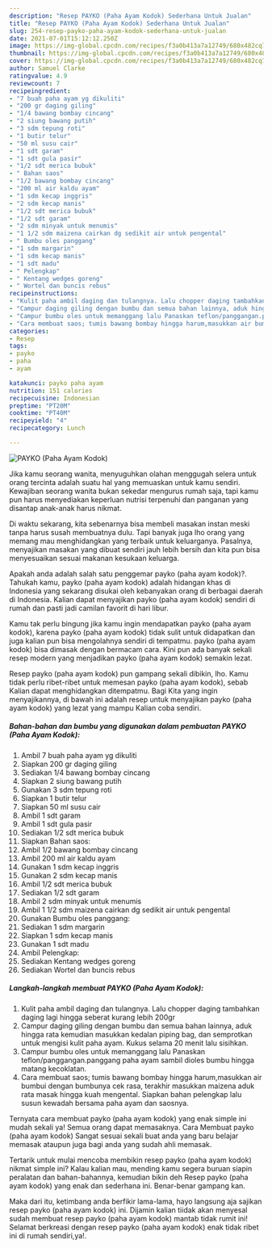 ```yaml
---
description: "Resep PAYKO (Paha Ayam Kodok) Sederhana Untuk Jualan"
title: "Resep PAYKO (Paha Ayam Kodok) Sederhana Untuk Jualan"
slug: 254-resep-payko-paha-ayam-kodok-sederhana-untuk-jualan
date: 2021-07-01T15:12:12.250Z
image: https://img-global.cpcdn.com/recipes/f3a0b413a7a12749/680x482cq70/payko-paha-ayam-kodok-foto-resep-utama.jpg
thumbnail: https://img-global.cpcdn.com/recipes/f3a0b413a7a12749/680x482cq70/payko-paha-ayam-kodok-foto-resep-utama.jpg
cover: https://img-global.cpcdn.com/recipes/f3a0b413a7a12749/680x482cq70/payko-paha-ayam-kodok-foto-resep-utama.jpg
author: Samuel Clarke
ratingvalue: 4.9
reviewcount: 7
recipeingredient:
- "7 buah paha ayam yg dikuliti"
- "200 gr daging giling"
- "1/4 bawang bombay cincang"
- "2 siung bawang putih"
- "3 sdm tepung roti"
- "1 butir telur"
- "50 ml susu cair"
- "1 sdt garam"
- "1 sdt gula pasir"
- "1/2 sdt merica bubuk"
- " Bahan saos"
- "1/2 bawang bombay cincang"
- "200 ml air kaldu ayam"
- "1 sdm kecap inggris"
- "2 sdm kecap manis"
- "1/2 sdt merica bubuk"
- "1/2 sdt garam"
- "2 sdm minyak untuk menumis"
- "1 1/2 sdm maizena cairkan dg sedikit air untuk pengental"
- " Bumbu oles panggang"
- "1 sdm margarin"
- "1 sdm kecap manis"
- "1 sdt madu"
- " Pelengkap"
- " Kentang wedges goreng"
- " Wortel dan buncis rebus"
recipeinstructions:
- "Kulit paha ambil daging dan tulangnya. Lalu chopper daging tambahkan daging lagi hingga seberat kurang lebih 200gr"
- "Campur daging giling dengan bumbu dan semua bahan lainnya, aduk hingga rata kemudian masukkan kedalan piping bag, dan semprotkan untuk mengisi kulit paha ayam. Kukus selama 20 menit lalu sisihkan."
- "Campur bumbu oles untuk memanggang lalu Panaskan teflon/panggangan.panggang paha ayam sambil dioles bumbu hingga matang kecoklatan."
- "Cara membuat saos; tumis bawang bombay hingga harum,masukkan air bumbui dengan bumbunya cek rasa, terakhir masukkan maizena aduk rata masak hingga kuah mengental. Siapkan bahan pelengkap lalu susun kewadah bersama paha ayam dan saosnya."
categories:
- Resep
tags:
- payko
- paha
- ayam

katakunci: payko paha ayam 
nutrition: 151 calories
recipecuisine: Indonesian
preptime: "PT20M"
cooktime: "PT40M"
recipeyield: "4"
recipecategory: Lunch

---
```



![PAYKO (Paha Ayam Kodok)](https://img-global.cpcdn.com/recipes/f3a0b413a7a12749/680x482cq70/payko-paha-ayam-kodok-foto-resep-utama.jpg)

Jika kamu seorang wanita, menyuguhkan olahan menggugah selera untuk orang tercinta adalah suatu hal yang memuaskan untuk kamu sendiri. Kewajiban seorang  wanita bukan sekedar mengurus rumah saja, tapi kamu pun harus menyediakan keperluan nutrisi terpenuhi dan panganan yang disantap anak-anak harus nikmat.

Di waktu  sekarang, kita sebenarnya bisa membeli masakan instan meski tanpa harus susah membuatnya dulu. Tapi banyak juga lho orang yang memang mau menghidangkan yang terbaik untuk keluarganya. Pasalnya, menyajikan masakan yang dibuat sendiri jauh lebih bersih dan kita pun bisa menyesuaikan sesuai makanan kesukaan keluarga. 



Apakah anda adalah salah satu penggemar payko (paha ayam kodok)?. Tahukah kamu, payko (paha ayam kodok) adalah hidangan khas di Indonesia yang sekarang disukai oleh kebanyakan orang di berbagai daerah di Indonesia. Kalian dapat menyajikan payko (paha ayam kodok) sendiri di rumah dan pasti jadi camilan favorit di hari libur.

Kamu tak perlu bingung jika kamu ingin mendapatkan payko (paha ayam kodok), karena payko (paha ayam kodok) tidak sulit untuk didapatkan dan juga kalian pun bisa mengolahnya sendiri di tempatmu. payko (paha ayam kodok) bisa dimasak dengan bermacam cara. Kini pun ada banyak sekali resep modern yang menjadikan payko (paha ayam kodok) semakin lezat.

Resep payko (paha ayam kodok) pun gampang sekali dibikin, lho. Kamu tidak perlu ribet-ribet untuk memesan payko (paha ayam kodok), sebab Kalian dapat menghidangkan ditempatmu. Bagi Kita yang ingin menyajikannya, di bawah ini adalah resep untuk menyajikan payko (paha ayam kodok) yang lezat yang mampu Kalian coba sendiri.

<!--inarticleads1-->

##### Bahan-bahan dan bumbu yang digunakan dalam pembuatan PAYKO (Paha Ayam Kodok):

1. Ambil 7 buah paha ayam yg dikuliti
1. Siapkan 200 gr daging giling
1. Sediakan 1/4 bawang bombay cincang
1. Siapkan 2 siung bawang putih
1. Gunakan 3 sdm tepung roti
1. Siapkan 1 butir telur
1. Siapkan 50 ml susu cair
1. Ambil 1 sdt garam
1. Ambil 1 sdt gula pasir
1. Sediakan 1/2 sdt merica bubuk
1. Siapkan  Bahan saos:
1. Ambil 1/2 bawang bombay cincang
1. Ambil 200 ml air kaldu ayam
1. Gunakan 1 sdm kecap inggris
1. Gunakan 2 sdm kecap manis
1. Ambil 1/2 sdt merica bubuk
1. Sediakan 1/2 sdt garam
1. Ambil 2 sdm minyak untuk menumis
1. Ambil 1 1/2 sdm maizena cairkan dg sedikit air untuk pengental
1. Gunakan  Bumbu oles panggang:
1. Sediakan 1 sdm margarin
1. Siapkan 1 sdm kecap manis
1. Gunakan 1 sdt madu
1. Ambil  Pelengkap:
1. Sediakan  Kentang wedges goreng
1. Sediakan  Wortel dan buncis rebus




<!--inarticleads2-->

##### Langkah-langkah membuat PAYKO (Paha Ayam Kodok):

1. Kulit paha ambil daging dan tulangnya. Lalu chopper daging tambahkan daging lagi hingga seberat kurang lebih 200gr
1. Campur daging giling dengan bumbu dan semua bahan lainnya, aduk hingga rata kemudian masukkan kedalan piping bag, dan semprotkan untuk mengisi kulit paha ayam. Kukus selama 20 menit lalu sisihkan.
1. Campur bumbu oles untuk memanggang lalu Panaskan teflon/panggangan.panggang paha ayam sambil dioles bumbu hingga matang kecoklatan.
1. Cara membuat saos; tumis bawang bombay hingga harum,masukkan air bumbui dengan bumbunya cek rasa, terakhir masukkan maizena aduk rata masak hingga kuah mengental. Siapkan bahan pelengkap lalu susun kewadah bersama paha ayam dan saosnya.




Ternyata cara membuat payko (paha ayam kodok) yang enak simple ini mudah sekali ya! Semua orang dapat memasaknya. Cara Membuat payko (paha ayam kodok) Sangat sesuai sekali buat anda yang baru belajar memasak ataupun juga bagi anda yang sudah ahli memasak.

Tertarik untuk mulai mencoba membikin resep payko (paha ayam kodok) nikmat simple ini? Kalau kalian mau, mending kamu segera buruan siapin peralatan dan bahan-bahannya, kemudian bikin deh Resep payko (paha ayam kodok) yang enak dan sederhana ini. Benar-benar gampang kan. 

Maka dari itu, ketimbang anda berfikir lama-lama, hayo langsung aja sajikan resep payko (paha ayam kodok) ini. Dijamin kalian tiidak akan menyesal sudah membuat resep payko (paha ayam kodok) mantab tidak rumit ini! Selamat berkreasi dengan resep payko (paha ayam kodok) enak tidak ribet ini di rumah sendiri,ya!.

